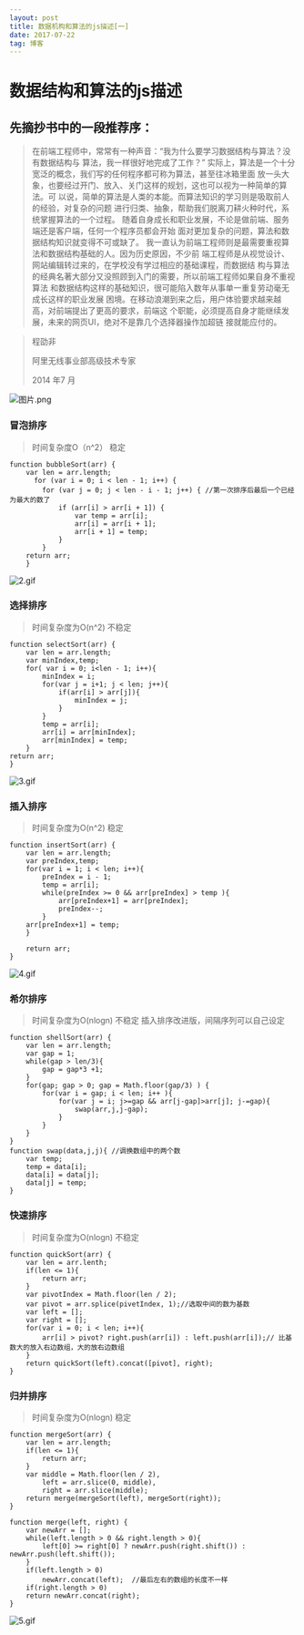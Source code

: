 ```yaml
---
layout: post
title: 数据机构和算法的js描述[一] 
date: 2017-07-22 
tag: 博客
---
```


# 数据结构和算法的js描述

## 先摘抄书中的一段推荐序：

>在前端工程师中，常常有一种声音：“我为什么要学习数据结构与算法？没有数据结构与
算法，我一样很好地完成了工作？”
实际上，算法是一个十分宽泛的概念，我们写的任何程序都可称为算法，甚至往冰箱里面
放一头大象，也要经过开门、放入、关门这样的规划，这也可以视为一种简单的算法。可
以说，简单的算法是人类的本能。而算法知识的学习则是吸取前人的经验，对复杂的问题
进行归类、抽象，帮助我们脱离刀耕火种时代，系统掌握算法的一个过程。
随着自身成长和职业发展，不论是做前端、服务端还是客户端，任何一个程序员都会开始
面对更加复杂的问题，算法和数据结构知识就变得不可或缺了。
我一直认为前端工程师则是最需要重视算法和数据结构基础的人。因为历史原因，不少前
端工程师是从视觉设计、网站编辑转过来的，在学校没有学过相应的基础课程，而数据结
构与算法的经典名著大部分又没照顾到入门的需要，所以前端工程师如果自身不重视算法
和数据结构这样的基础知识，很可能陷入数年从事单一重复劳动毫无成长这样的职业发展
困境。在移动浪潮到来之后，用户体验要求越来越高，对前端提出了更高的要求，前端这
个职能，必须提高自身才能继续发展，未来的网页UI，绝对不是靠几个选择器操作加超链
接就能应付的。

>程劭非
>
>阿里无线事业部高级技术专家
>
>2014 年7 月

![图片.png](http://upload-images.jianshu.io/upload_images/5589589-960b1771308fd89a.png?imageMogr2/auto-orient/strip%7CimageView2/2/w/1240)

### 冒泡排序

>时间复杂度O（n^2）  稳定

    function bubbleSort(arr) {
    	var len = arr.length;  
   		  for (var i = 0; i < len - 1; i++) { 
         	for (var j = 0; j < len - i - 1; j++) { //第一次排序后最后一个已经为最大的数了
            	if (arr[i] > arr[i + 1]) {
                	var temp = arr[i];
                	arr[i] = arr[i + 1];
                	arr[i + 1] = temp;
           		}
        	}
		return arr;
    	}

![2.gif](http://upload-images.jianshu.io/upload_images/5589589-d5c9e4c8d120ff63.gif?imageMogr2/auto-orient/strip)

### 选择排序

>时间复杂度为O(n^2)  不稳定

	function selectSort(arr) {
		var len = arr.length;
		var minIndex,temp;
		for( var i = 0; i<len - 1; i++){
			minIndex = i;
			for(var j = i+1; j < len; j++){
				if(arr[i] > arr[j]){
					minIndex = j;				
				}
			}
			temp = arr[i];
			arr[i] = arr[minIndex];
			arr[minIndex] = temp;	
		}
	return arr;
	}

![3.gif](http://upload-images.jianshu.io/upload_images/5589589-7827a66e9ed85d53.gif?imageMogr2/auto-orient/strip)

### 插入排序

>时间复杂度为O(n^2)  稳定

	function insertSort(arr) {
		var len = arr.length;
		var preIndex,temp;
		for(var i = 1; i < len; i++){
			preIndex = i - 1;
			temp = arr[i];
			while(preIndex >= 0 && arr[preIndex] > temp ){
				arr[preIndex+1] = arr[preIndex];
				preIndex--;
			}
		arr[preIndex+1] = temp;			
		}
		
		return arr;
	}


![4.gif](http://upload-images.jianshu.io/upload_images/5589589-a354912c78f1bf6d.gif?imageMogr2/auto-orient/strip)

### 希尔排序

>时间复杂度为O(nlogn) 不稳定
>插入排序改进版，间隔序列可以自己设定

	function shellSort(arr) {
		var len = arr.length;
		var gap = 1;
		while(gap > len/3){
			gap = gap*3 +1;
		}
		for(gap; gap > 0; gap = Math.floor(gap/3) ) {
			for(var i = gap; i < len; i++ ){
				for(var j = i; j>=gap && arr[j-gap]>arr[j]; j-=gap){
					swap(arr,j,j-gap);
				}
			}
		}
	}
	function swap(data,j,j){ //调换数组中的两个数
		var temp;
		temp = data[i];
		data[i] = data[j];
		data[j] = temp;
	}

### 快速排序

>时间复杂度为O(nlogn) 不稳定

	function quickSort(arr) {
		var len = arr.lenth;
		if(len <= 1){
			return arr;
		}
		var pivotIndex = Math.floor(len / 2);
		var pivot = arr.splice(pivetIndex, 1);//选取中间的数为基数
		var left = [];
		var right = [];
		for(var i = 0; i < len; i++){
			arr[i] > pivot? right.push(arr[i]) : left.push(arr[i]);// 比基数大的放入右边数组，大的放右边数组
		}
		return quickSort(left).concat([pivot], right);
	}

### 归并排序

>时间复杂度为O(nlogn)  稳定

	function mergeSort(arr) {
		var len = arr.length;
		if(len <= 1){
			return arr;
		}
		var middle = Math.floor(len / 2),
			left = arr.slice(0, middle),
			right = arr.slice(middle);
		return merge(mergeSort(left), mergeSort(right));
	}

	function merge(left, right) {
		var newArr = [];
		while(left.length > 0 && right.length > 0){
			left[0] >= right[0] ? newArr.push(right.shift()) : newArr.push(left.shift());
		}
		if(left.length > 0) 
			newArr.concat(left);  //最后左右的数组的长度不一样
		if(right.length > 0)
		return newArr.concat(right);
	}

![5.gif](http://upload-images.jianshu.io/upload_images/5589589-914ff5777a3aa227.gif?imageMogr2/auto-orient/strip)


